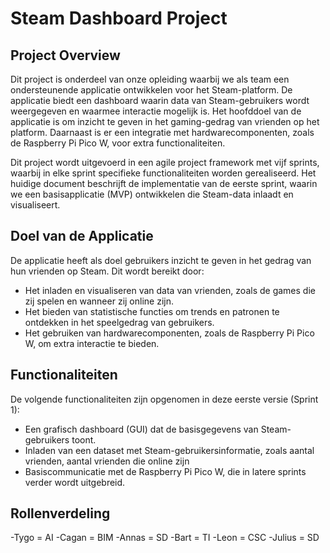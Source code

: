 # Steam Dashboard Project

## Project Overview
Dit project is onderdeel van onze opleiding waarbij we als team een ondersteunende applicatie ontwikkelen voor het Steam-platform. De applicatie biedt een dashboard waarin data van Steam-gebruikers wordt weergegeven en waarmee interactie mogelijk is. Het hoofddoel van de applicatie is om inzicht te geven in het gaming-gedrag van vrienden op het platform. Daarnaast is er een integratie met hardwarecomponenten, zoals de Raspberry Pi Pico W, voor extra functionaliteiten.

Dit project wordt uitgevoerd in een agile project framework met vijf sprints, waarbij in elke sprint specifieke functionaliteiten worden gerealiseerd. Het huidige document beschrijft de implementatie van de eerste sprint, waarin we een basisapplicatie (MVP) ontwikkelen die Steam-data inlaadt en visualiseert.

## Doel van de Applicatie
De applicatie heeft als doel gebruikers inzicht te geven in het gedrag van hun vrienden op Steam. Dit wordt bereikt door:
- Het inladen en visualiseren van data van vrienden, zoals de games die zij spelen en wanneer zij online zijn.
- Het bieden van statistische functies om trends en patronen te ontdekken in het speelgedrag van gebruikers.
- Het gebruiken van hardwarecomponenten, zoals de Raspberry Pi Pico W, om extra interactie te bieden.

## Functionaliteiten
De volgende functionaliteiten zijn opgenomen in deze eerste versie (Sprint 1):
- Een grafisch dashboard (GUI) dat de basisgegevens van Steam-gebruikers toont.
- Inladen van een dataset met Steam-gebruikersinformatie, zoals aantal vrienden, aantal vrienden die online zijn
- Basiscommunicatie met de Raspberry Pi Pico W, die in latere sprints verder wordt uitgebreid.

## Rollenverdeling
-Tygo = AI
-Cagan = BIM
-Annas = SD
-Bart = TI
-Leon = CSC
-Julius = SD